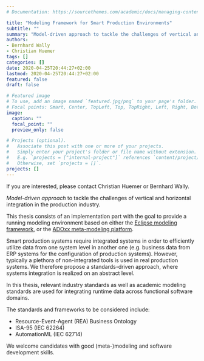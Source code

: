 ```yaml
---
# Documentation: https://sourcethemes.com/academic/docs/managing-content/

title: "Modeling Framework for Smart Production Environments"
subtitle: ""
summary: "Model-driven approach to tackle the challenges of vertical and horizontal integration in the production industry."
authors:
- Bernhard Wally
- Christian Huemer
tags: []
categories: []
date: 2020-04-25T20:44:27+02:00
lastmod: 2020-04-25T20:44:27+02:00
featured: false
draft: false

# Featured image
# To use, add an image named `featured.jpg/png` to your page's folder.
# Focal points: Smart, Center, TopLeft, Top, TopRight, Left, Right, BottomLeft, Bottom, BottomRight.
image:
  caption: ""
  focal_point: ""
  preview_only: false

# Projects (optional).
#   Associate this post with one or more of your projects.
#   Simply enter your project's folder or file name without extension.
#   E.g. `projects = ["internal-project"]` references `content/project/deep-learning/index.md`.
#   Otherwise, set `projects = []`.
projects: []
---
```


If you are interested, please contact Christian Huemer or Bernhard Wally.

*Model-driven approach* to tackle the challenges of vertical and horizontal integration in the production industry.

This thesis consists of an implementation part with the goal to provide a running modeling environment based on either 
the [Eclipse modeling framework](http://www.eclipse.org/modeling/), or the 
[ADOxx meta-modeling platform](https://www.adoxx.org/).

Smart production systems require integrated systems in order to efficiently utilize data from one system level in 
another one (e.g. business data from ERP systems for the configuration of production systems). However, 
typically a plethora of non-integrated tools is used in real production systems. We therefore propose a 
standards-driven approach, where systems integration is realized on an abstract level.

In this thesis, relevant industry standards as well as academic modeling standards are used for integrating 
runtime data across functional software domains.

The standards and frameworks to be considered include:
* Resource-Event-Agent (REA) Business Ontology
* ISA-95 (IEC 62264)
* AutomationML (IEC 62714)

We welcome candidates with good (meta-)modeling and software development skills.
